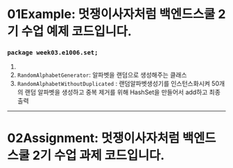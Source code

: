 # 01Example: 멋쟁이사자처럼 백엔드스쿨 2기 수업 예제 코드입니다.
### `package week03.e1006.set;`
1. 
2. `RandomAlphabetGenerator`: 알파벳을 랜덤으로 생성해주는 클래스 
3. `RandomAlphabetWithoutDuplicated` : 랜덤알파벳생성기를 인스턴스화시켜 50개의 랜덤 알파벳을 생성하고 중복 제거를 위해 HashSet을 만들어서 add하고 최종 출력
***
# 02Assignment: 멋쟁이사자처럼 백엔드스쿨 2기 수업 과제 코드입니다.
